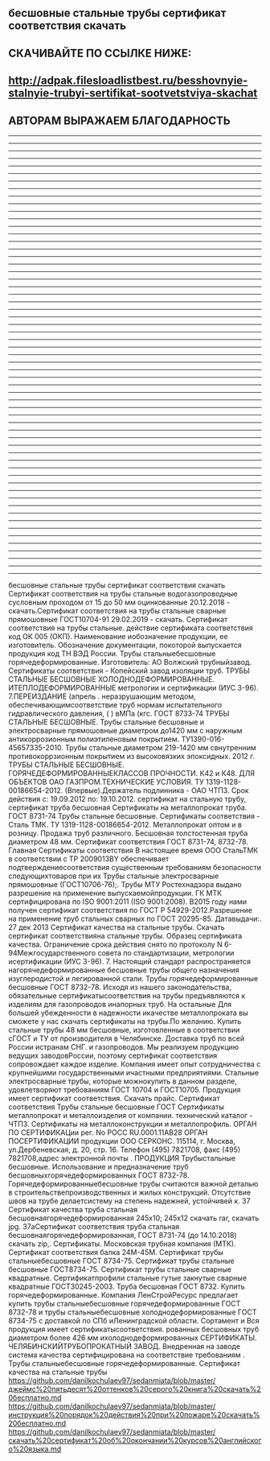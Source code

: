 бесшовные стальные трубы сертификат соответствия скачать
--------------------------------------------------
СКАЧИВАЙТЕ ПО ССЫЛКЕ НИЖЕ:
--------------------------------------------------
http://adpak.filesloadlistbest.ru/besshovnyie-stalnyie-trubyi-sertifikat-sootvetstviya-skachat
--------------------------------------------------
АВТОРАМ ВЫРАЖАЕМ БЛАГОДАРНОСТЬ
--------------------------------------------------
--------------------------------------------------
--------------------------------------------------
--------------------------------------------------
--------------------------------------------------
--------------------------------------------------
--------------------------------------------------
--------------------------------------------------
--------------------------------------------------
--------------------------------------------------
--------------------------------------------------
--------------------------------------------------
--------------------------------------------------
--------------------------------------------------
--------------------------------------------------
--------------------------------------------------
--------------------------------------------------
--------------------------------------------------
--------------------------------------------------
--------------------------------------------------
--------------------------------------------------
--------------------------------------------------
--------------------------------------------------
--------------------------------------------------
--------------------------------------------------
--------------------------------------------------
--------------------------------------------------
--------------------------------------------------
--------------------------------------------------
--------------------------------------------------
--------------------------------------------------
--------------------------------------------------
--------------------------------------------------
--------------------------------------------------
--------------------------------------------------
--------------------------------------------------
--------------------------------------------------
--------------------------------------------------
--------------------------------------------------
--------------------------------------------------
--------------------------------------------------
--------------------------------------------------
--------------------------------------------------
--------------------------------------------------
--------------------------------------------------
--------------------------------------------------
--------------------------------------------------
--------------------------------------------------
--------------------------------------------------
--------------------------------------------------
--------------------------------------------------
--------------------------------------------------
--------------------------------------------------
--------------------------------------------------
--------------------------------------------------
--------------------------------------------------
--------------------------------------------------
--------------------------------------------------
--------------------------------------------------
--------------------------------------------------
бесшовные стальные трубы сертификат соответствия скачать Сертификат соответствия на трубы стальные водогазопроводные сусловным проходом от 15 до 50 мм оцинкованные 20.12.2018 - скачать.Сертификат соответствия на трубы стальные сварные прямошовные ГОСТ10704-91 29.02.2019 - скачать. Сертификат соответствия на трубы стальные. действие сертификата соответствия код ОК 005 (ОКП). Наименование иобозначение продукции, ее изготовитель. Обозначение документации, покоторой выпускается продукция код ТН ВЭД России. Трубы стальныебесшовные горячедеформированные. Изготовитель: АО Волжский трубныйзавод. Сертификаты соответствия - Копейский завод изоляции труб. ТРУБЫ СТАЛЬНЫЕ БЕСШОВНЫЕ ХОЛОДНОДЕФОРМИРОВАННЫЕ. ИТЕПЛОДЕФОРМИРОВАННЫЕ  метрологии и сертификации (ИУС 3-96). 7.ПЕРЕИЗДАНИЕ (апрель . неразрушающим методом, обеспечивающимсоответствие труб нормам испытательного гидравлического давления, ( ) вМПа (кгс. ГОСТ 8733-74 ТРУБЫ СТАЛЬНЫЕ БЕСШОВНЫЕ. Трубы стальные бесшовные и электросварные прямошовные диаметром до1420 мм с наружным антикоррозионным полиэтиленовым покрытием. ТУ1390-016-45657335-2010. Трубы стальные диаметром 219-1420 мм свнутренним противокоррзионным покрытием из высоковязких эпоксидных. 2012 г. ТРУБЫ СТАЛЬНЫЕ БЕСШОВНЫЕ. ГОРЯЧЕДЕФОРМИРОВАННЫЕКЛАССОВ ПРОЧНОСТИ. К42 и К48. ДЛЯ ОБЪЕКТОВ ОАО ГАЗПРОМ.ТЕХНИЧЕСКИЕ УСЛОВИЯ. ТУ 1319-1128-00186654-2012. (Впервые).Держатель подлинника - ОАО ЧТПЗ. Срок действия с: 19.09.2012 по: 19.10.2012. сертификат на стальную трубу, сертификат труба бесшовная
Сертификаты на металлопрокат труба. ГОСТ 8731-74 Трубы стальные бесшовные. Сертификаты соответствия - Сталь ТМК. ТУ 1319-1128-00186654-2012. Металлопрокат оптом и в розницу. Продажа труб различного. Бесшовная толстостенная труба диаметром 48 мм. Сертификат соответствия ГОСТ 8731-74, 8732-78. Главная  Сертификаты соответствия  В настоящее время ООО СтальТМК в соответствии с ТР 2009013BY обеспечивает подтверждениесоответствия существенным требованиям безопасности следующихтоваров при их  Трубы стальные электросварные прямошовные (ГОСТ10706-76);. Трубы
МТУ Ростехнадзора выдано разрешение на применение выпускаемойпродукции. ГК МТК сертифицирована по ISO 9001:2011 (ISO 9001:2008). В2015 году нами получен сертификат соответствия по ГОСТ Р 54929-2012.Разрешение на применение труб стальных сварных по ГОСТ 20295-85. Датавыдачи:. 27 дек 2013  Сертификат качества на стальные трубы. Скачать сертификат соответствияна стальные трубы. Образец сертификата качества. Ограничение срока действия снято по протоколу N 6-94Межгосударственного совета по стандартизации, метрологии исертификации (ИУС 3-96). 7.  Настоящий стандарт распространяется нагорячедеформированные бесшовные трубы общего назначения изуглеродистой и легированной стали. Трубы горячедеформированные бесшовные ГОСТ 8732-78. Исходя из нашего законодательства, обязательные сертификатысоответствия на трубы предъявляются к изделиям для газопроводов инапорных труб. На остальные  Для большей убежденности в надежности икачестве металлопроката вы сможете у нас скачать сертификаты на трубы.По желанию. Купить стальные трубы 48 мм бесшовные, изготовленные в соответствии сГОСТ и ТУ от производителя в Челябинске. Доставка труб по всей России истранам СНГ.  и газопроводов. Мы реализуем продукцию ведущих заводовРоссии, поэтому сертификат соответствия сопровождает каждое изделие. Компания имеет опыт сотрудничества с крупнейшими государственными ичастными предприятиями. Стальные электросварные трубы, которые можнокупить в данном разделе, удовлетворяют требованиям ГОСТ 10704 и ГОСТ10705. Продукция имеет сертификат соответствия. Скачать прайс. Сертификат соответствия Трубы стальные бесшовные ГОСТ
Сертификаты  металлопрокат и металлоизделия от компании. технический каталог - ЧТПЗ. Сертификаты на металлоконструкции и металлопрофиль. ОРГАН ПО СЕРТИФИКАЦии рег. No POCC RU.0001.11AB28 ОРГАН ПОСЕРТИФИКАЦИИ продукции ООО СЕРКОНС. 115114, г. Москва, ул.Дербеневская, д. 20, стр. 16. Телефон (495) 7821708, факс (495) 7821708,адрес электронной почты . ПРОДУКЦИЯ Трубыстальные бесшовные. Использование и предназначение труб бесшовныхгорячедеформированных ГОСТ 8732-78. Горячедеформированныебесшовные трубы считаются важной деталью в строительствепроизводственных и жилых конструкций. Отсутствие швов на трубе делаетсистему на степень надежней, устойчивей к. 37 Сертификат качества труба стальная бесшовнаягорячедеформированная 245х10; 245х12 скачать rar, скачать jpg. 37аСертификат соответствия труба стальная бесшовнаягорячедеформированная, ГОСТ 8731-74 (до 14.10.2018) скачать zip,. Сертификаты. Московская трубная компания (МТК). Сертификат соответствия балка 24М-45М. Сертификат трубы стальныебесшовные ГОСТ 8734-75. Сертификат трубы стальные бесшовные ГОСТ8734-75. Сертификат трубы стальные сварные квадратные. Сертификатпрофили стальные гутые закнутые сварные квадратные ГОСТ30245-2003.
Труба бесшовная ГОСТ 8732. Купить горячедеформированные. Компания ЛенСтройРесурс предлагает купить трубы стальныебесшовные горячедеформированные ГОСТ 8732-78 и трубы стальныебесшовные холоднодеформированные ГОСТ 8734-75 с доставкой по СПб иЛенинградской области. Сортамент и  Вся продукция имеет сертификатысоответствия. рованных бесшовных труб диаметром более 426 мм ихолоднодеформированных  СЕРТИФИКАТЫ. ЧЕЛЯБИНСКИЙТРУБОПРОКАТНЫЙ ЗАВОД. Внедренная на заводе система качества сертифицирована на соответствие требованиям . Трубы стальныебесшовные горячедеформированные. Сертификат качества на стальные трубы
https://github.com/danilkochulaev97/sedanmiata/blob/master/джеймс%20пятьдесят%20оттенков%20серого%20книга%20скачать%20бесплатно.md
https://github.com/danilkochulaev97/sedanmiata/blob/master/инструкция%20порядок%20действия%20при%20пожаре%20скачать%20бесплатно.md
https://github.com/danilkochulaev97/sedanmiata/blob/master/скачать%20сертификат%20об%20окончании%20курсов%20английского%20языка.md